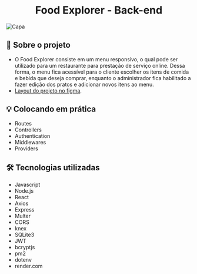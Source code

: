 
# <center>Food Explorer - Back-end</center>

![Capa](imagem)

## :memo: Sobre o projeto

- O Food Explorer consiste em um menu responsivo, o qual pode ser utilizado para um restaurante para prestação de serviço online. Dessa forma, o menu fica acessível para o cliente escolher os itens de comida e bebida que deseja comprar, enquanto o administrador fica habilitado a fazer edição dos pratos e adicionar novos itens ao menu.
- [Layout do projeto no figma](https://www.figma.com/file/MtkdLx0zN7OrLa1Fv1u4Zm/food-explorer-v2-(Community)?node-id=201%3A1532&mode=dev).
  

## :bulb: Colocando em prática

- Routes
- Controllers
- Authentication
- Middlewares
- Providers

## 🛠️ Tecnologias utilizadas

- Javascript
- Node.js
- React
- Axios
- Express
- Multer
- CORS
- knex
- SQLite3
- JWT
- bcryptjs
- pm2
- dotenv
- render.com

